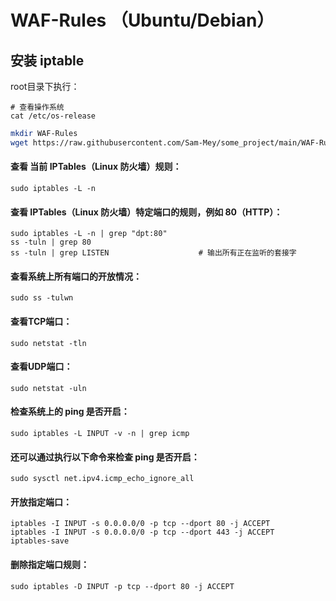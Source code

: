 # WAF-Rules （Ubuntu/Debian）

## 安装 iptable 

root目录下执行：
  ```
  # 查看操作系统
  cat /etc/os-release
  ```
```bash
mkdir WAF-Rules
wget https://raw.githubusercontent.com/Sam-Mey/some_project/main/WAF-Rules/iptables.sh && chmod +x iptables.sh && ./iptables.sh
```

#### 查看 当前 IPTables（Linux 防火墙）规则：
```
sudo iptables -L -n
```

#### 查看 IPTables（Linux 防火墙）特定端口的规则，例如 80（HTTP）：
```
sudo iptables -L -n | grep "dpt:80"
ss -tuln | grep 80
ss -tuln | grep LISTEN                    # 输出所有正在监听的套接字
```

#### 查看系统上所有端口的开放情况：
```
sudo ss -tulwn
```

#### 查看TCP端口：
```
sudo netstat -tln
```

#### 查看UDP端口：
```
sudo netstat -uln
```

#### 检查系统上的 ping 是否开启：
```
sudo iptables -L INPUT -v -n | grep icmp
```

#### 还可以通过执行以下命令来检查 ping 是否开启：
```
sudo sysctl net.ipv4.icmp_echo_ignore_all
```

#### 开放指定端口：
```
iptables -I INPUT -s 0.0.0.0/0 -p tcp --dport 80 -j ACCEPT
iptables -I INPUT -s 0.0.0.0/0 -p tcp --dport 443 -j ACCEPT
iptables-save
```

#### 删除指定端口规则：
```
sudo iptables -D INPUT -p tcp --dport 80 -j ACCEPT
```
